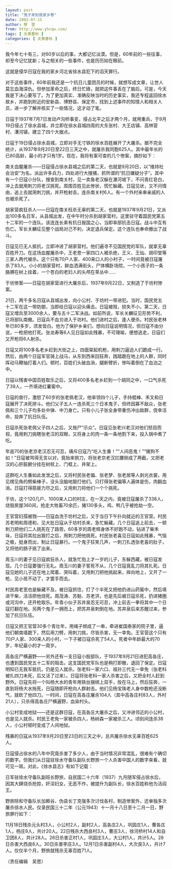 ```yaml
---
layout: post
title: "鬼子来到我家乡黎"
date: 2002-07-15
author: 黎　莹
from: http://www.yhcqw.com/
tags: [ 炎黄春秋 ]
categories: [ 炎黄春秋 ]
---
```




我今年七十有三，对60岁以后的事，大都记忆淡漠。但是，60年前的一些往事，却至今记忆犹新；与之相关的一些事件，也是历历如在眼前。

这就是侵华日寇在我的家乡河北省徐水县犯下的滔天罪行。


对于这些事件，60年前我还是一个抗日儿童团员的时候，就想写成文章，让世人莫忘血海深仇。但参加革命之后，终日忙碌，就把这件事丢在了脑后。可是，今天我是下决心要写了。为了更加真实、准确反映当时的历史事实，我还专程返回徐水故乡，并跑到附近的安新县、博野县、保定市，找到上述事件的知情人和相关人员，进一步了解并核实了一些情况，这才动了笔。


日寇于1937年7月7日发动卢沟桥事变，侵占北平之后才两个月，就用重兵，于9月19日侵占了徐水县城，并立即在徐水县城四周的大东张村、大王店镇、高林营村、漕河镇，建立了四个大据点。


日寇于19日侵占徐水县城，立即对手无寸铁的徐水百姓展开了大屠杀。据不完全统计，从1937年9月20日至22日三天之中，就屠杀我同胞625人。其中最年长的已80高龄，最小的才只有1岁。现在，我将有案可查的几个惨案，摘抄如下：


南关血腥屠杀——日寇侵占徐水县城之后的第二天，也就是9月20日，以“维持社会治安”为名，派出许多兵力，四处进行大搜捕，抓所谓的“抗日嫌疑分子”。其中有一个日寇小分队，搜查到南关村，见一卖鱼老汉躲在瀑河坡下，不问青红皂白，冲上去就用刺刀将老汉挑死。周围百姓见此惨状，慌忙躲藏。日寇见状，又不问情由，追上去就用刺刀挑，并开枪射击，连杀南关村6人。有一个外村来串亲戚的人也被杀死了。


胡家营疯狂杀人——日寇在南关枉杀无辜的第二天，也就是1937年9月21日，又派出100多名日军，从县城出发，在中午时分杀到胡家营村。这里驻守着国民党第五十二军的一个连队。该连连长素有抗日报国之心，当即率部抗击日寇。战斗中互有伤亡。军长关麟征见整个战局对己不利，决定退兵保定。这个连队也奉命撤出了战斗。


日寇见已无人抵抗，立即冲进了胡家营村。他们遍寻不见国民党的军队，就拿无辜百姓开刀。在这场血腥屠杀中，王老恩一家四口人被杀绝，王义、王灿、胡印堂等三家人两代被杀。这个只有70户人家、400来口人的小村子，一时间竟被日寇屠杀了83人。小小的胡家营村，鲜血洒满街头，尸体横卧场院，一个小孩子的一条胳膊在树上挂着，一个苍白的老妇人的头颅在草丛中……

于坊惨案——日寇在胡家营进行大屠杀后，1937年9月22日，又制造了于坊村惨案。


21日，两千多名日寇从县城出发，向小公村、于坊村一带进犯。当时，国民党五十二军在这一带防御，当即给日寇以迎头痛击。日寇被阻，损失不小。第二天，日寇又增兵至3000余人，要与五十二军决战。如前所说，军长关麟征见形势不利，已将部队南撤。日寇兵不血刃进入于坊村。他们进村之后，逢人便杀。村民张老林年已80多岁，须发皆白。他为了保护乡亲们，想向日寇说明情况，但日寇不由分说，一枪把他打死。张龙寿等6人见日寇如此残暴，不可理喻，便想逃走，日寇们又开枪将6人射杀。


日寇又将100多名老乡赶到大街之上，四面架起机枪，用刺刀逼迫人们跪成一行。然后，由两个日寇军官骑上战马，从东到西来回狂奔，践踏跪在地上的人群，同时挥动马鞭抽打着人们。顿时，百姓们头破血淌，腿断臂折，惨叫着倒在了血泊之中。

日寇以残害中国百姓取乐之后，又将400多名老乡赶到一个胡同之中，一口气杀死了39人，一齐填进红薯窖中。


日寇的兽行，激怒了60岁的张老佩老汉，他率领四个儿子，手持棍棒、禾叉和日寇展开了决死拼斗。他们父子五人一连杀死三个日本鬼子，但终因寡不敌众，张老佩和三个儿子均多处中弹、中刀身亡。只有小儿子张全身带重伤冲出敌群，侥幸活命，投奔了抗日队伍。

日寇杀死张老佩父子四人之后，又拖尸“示众”。日寇见张老兴老汉对他们怒目而视，竟用刺刀挑瞎张老汉的双眼，又将身上的肉一条一条地割下来，投入锅中煮了吃。


年逾70的张老京老汉忍无可忍，痛斥日寇乃“吃人生番！”“人间恶鬼！”“猪狗不如！”日寇被骂得无言以对，竟抬来铡刀，将张老京老汉拦腰铡成了两截，又把老汉的心肝脏腑分挂在树杈上、门框上、井架上。


这群吃人生番如此发泄之后，又将村民张老偏、张老梦、张老居等人剥光衣裳，用见楞见角的劈柴棒子，没头没脑地狠打他们。只打得张老偏等人遍体是伤，肉翻血淌。日寇打得筋疲力尽之后，又用刺刀将他们一个个挑死。

于坊，这个120几户、1000来人口的村庄，在一天之内，竟被日寇屠杀了338人，烧毁房屋360间，抢走大牲畜70余匹，猪130多头，鸡、鸭几乎被抢劫一空。


王官营妇孺被戮——日寇血洗于坊村之后，又于当日下午扑向就近的王官营。村民苏老明和周德和，见大批日寇从于坊村杀来，急忙躲藏。几个日寇追上前去，一顿刺刀把他们二人挑死在了路旁。60多岁的周老辉身体不好跑不动，钻进了柴禾垛，日寇将其拉出狠打之后，用刺刀把他挑死。村民张老喜见日寇如此残暴，气恼之极，挺身而出，制止日寇暴行。一个鬼子狂笑几声，一刺刀扎透张老喜的肚子，又将他的肠子挑了出来。


周玉川的妻子见日寇疯狂杀人，就急忙抱上才一岁的儿子，东躲西藏，被日寇发现。几个日寇要强行无礼。周玉川的妻子誓死不从，几个日寇竟乱刀将其扎死。日寇见她的儿子还在地上爬着、哭叫着，又用刺刀把他挑起来，摔向地上，又开了一枪，见小孩不动了，才罢手而去。


村民周老宽也是躲藏不及，被日寇抓住，打了个半死又把他扔进山药窖中，然后填进干柴，活活把他烧死。周茂涛、苏魁、苏老洪，也是先后被日寇杀死，扔进猪圈或河沟中，还开枪取乐。年青小伙子苏井泉忍无可忍，冲上前去一拳将其中一个日寇打翻在地。另两个鬼子一拥而上，把苏井泉刺倒在地。苏井泉后来苏醒过来，参加了抗日队伍。


日寇又把王官营30多个青壮年，用绳子绑成了一串，牵进崔国泰家的院子里，逼他们朝南墙跪下，然后用刀劈，用刺刀挑，尽皆杀害，无一幸免。王官营这个只有70户人家、300来人的小村，一下子被日寇杀死了54人。死者中年龄最大的70岁，年纪最小的才一周岁。


高各庄尸横遍野——另外还有一支日寇小股部队，于1937年9月21日进犯高各庄，也遭到国民党五十二军的阻击。这支国民党军队也是稍打即撤，退回了保定。日寇明知已无我军抵抗，仍是见人就杀。张老科一家六口、祖孙三代无一幸免（张老科被扎四刀未死，后又活了过来）。日寇将张老科一家人杀害之后，又把全村人赶到野外。日寇先将一个叫杨大水的青年用铁丝捆绑上双手，拴在马上，然后狂奔，一直到将杨大水拖死，日寇随即开枪向人群射击。他们见杨宝珠老人身中数枪还没断气，就砍了他四刀。一时间，日寇在高各庄屠杀104人（其中高各庄村83人，外村21人），只杀得高各庄尸横遍野，血染村头。


小公村变成地狱——还是这群日寇，在高各庄大屠杀之后，又冲进邻近的小公村，也是见人就杀。村民王老免一家被杀四人，杨树森一家被杀三人。顷刻间连杀38人，小公村顿时变成了人间地狱。

残暴的日寇从1937年9月20日至23日的三天之中，总共屠杀徐水无辜百姓625人。


日寇侵占徐水的八年中究竟杀害了多少人，由于当时情况非常混乱，很难有个确切的数字。但我们从日寇驻徐水守备队副队长野旅一个人杀害中国人的数字来看，就可见一斑。对此，《徐水县志》有如下记载：

日军驻徐水守备队副班长野旅，自民国二十六年（1937）九月随军侵占徐水后，因其大肆烧杀抢掠，奸淫妇女，无恶不作，被提升为副队长，徐水百姓称他为活阎王。


野旅除和守备队长加赖谷、伪县长丁克强多次讨伐各村，制造惨案外，还单独多次屠杀徐水人民。仅录民国三十二年（公元1943）十一月十八日至十二月一日，野旅罪行如下：


11月18日残杀元头村3人，小公村2人，副村2人，高各庄2人，巩固庄1人，曹各庄1人，杨庄9人，共计20人。22日残杀大西良村3人，曹庄3人，徐河桥村14人和自卫团8人，共计28人。26日杀害正村1人，巩固庄3人，大公村1人，共计5人。28日杀害大西良8人。30日杀害李庄3人。12月1日杀害副村4人，大次良3人，共计7人。仅仅半个月，野旅就残杀无辜百姓71人。

（责任编辑　吴思）


